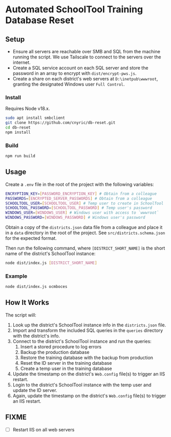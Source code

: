 # Automated SchoolTool Training Database Reset

## Setup

- Ensure all servers are reachable over SMB and SQL from the machine running the script. We use Tailscale to connect to the servers over the internet.
- Create a SQL service account on each SQL server and store the password in an array to encrypt with `dist/encrypt-pws.js`.
- Create a share on each district's web servers at `D:\inetpub\wwwroot`, granting the designated Windows user `Full Control`.

### Install

Requires Node v18.x.

```bash
sudo apt install smbclient
git clone https://github.com/cnyric/db-reset.git
cd db-reset
npm install
```

### Build

```bash
npm run build
```

## Usage

Create a `.env` file in the root of the project with the following variables:

```bash
ENCRYPTION_KEY=[PASSWORD_ENCRYPTION_KEY] # Obtain from a colleague
PASSWORDS=[ENCRYPTED_SERVER_PASSWORDS] # Obtain from a colleague
SCHOOLTOOL_USER=[SCHOOLTOOL_USER] # Temp user to create in SchoolTool
SCHOOLTOOL_PASSWORD=[SCHOOLTOOL_PASSWORD] # Temp user's password
WINDOWS_USER=[WINDOWS_USER] # Windows user with access to `wwwroot`
WINDOWS_PASSWORD=[WINDOWS_PASSWORD] # Windows user's password
```

Obtain a copy of the `districts.json` data file from a colleague and place it in a `data` directory in the root of the project. See `src/districts.schema.json` for the expected format.

Then run the following command, where `[DISTRICT_SHORT_NAME]` is the short name of the district's SchoolTool instance:

```bash
node dist/index.js [DISTRICT_SHORT_NAME]
```

### Example

```bash
node dist/index.js ocmboces
```

## How It Works

The script will:

1. Look up the district's SchoolTool instance info in the `districts.json` file.
2. Import and transform the included SQL queries in the `queries` directory with the district's info.
3. Connect to the district's SchoolTool instance and run the queries:
   1. Insert a stored procedure to log errors
   2. Backup the production database
   3. Restore the training database with the backup from production
   4. Reset the ID server in the training database
   5. Create a temp user in the training database
4. Update the timestamp on the district's `Web.config` file(s) to trigger an IIS restart.
5. Login to the district's SchoolTool instance with the temp user and update the ID server.
6. Again, update the timestamp on the district's `Web.config` file(s) to trigger an IIS restart.

## FIXME

- [ ] Restart IIS on all web servers
